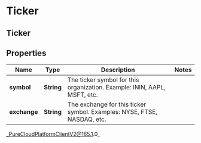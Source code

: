 # Ticker

## Ticker

## Properties

|Name | Type | Description | Notes|
|------------ | ------------- | ------------- | -------------|
| **symbol** | **String** | The ticker symbol for this organization. Example: ININ, AAPL, MSFT, etc. | |
| **exchange** | **String** | The exchange for this ticker symbol. Examples: NYSE, FTSE, NASDAQ, etc. | |



_PureCloudPlatformClientV2@165.1.0_
